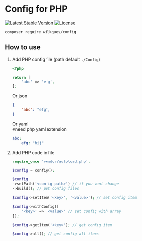 # Config for PHP

[![Latest Stable Version](https://poser.pugx.org/wilkques/config/v/stable)](https://packagist.org/packages/wilkques/config)
[![License](https://poser.pugx.org/wilkques/config/license)](https://packagist.org/packages/wilkques/config)

````
composer require wilkques/config
````

## How to use
1. Add PHP config file (path default `./Config`)
    ```php
    <?php

    return [
        'abc' => 'efg',
    ];
    ```

    Or json

    ```json
    {
        "abc": "efg",
    }
    ```

    Or yaml<br>
    ※need php yaml extension

    ```yaml
    abc:
        efg: "hij"
    ```

1. Add PHP code in file
    ```php
    require_once 'vendor/autoload.php';

    $config = config();

    $config
    ->setPath('<config path>') // if you want change
    ->build(); // put config files

    $config->setItem('<key>', '<value>'); // set config item

    $config->withConfig([
        '<key>' => '<value>' // set config with array
    ]);

    $config->getItem('<key>'); // get config item

    $config->all(); // get config all items
    ```